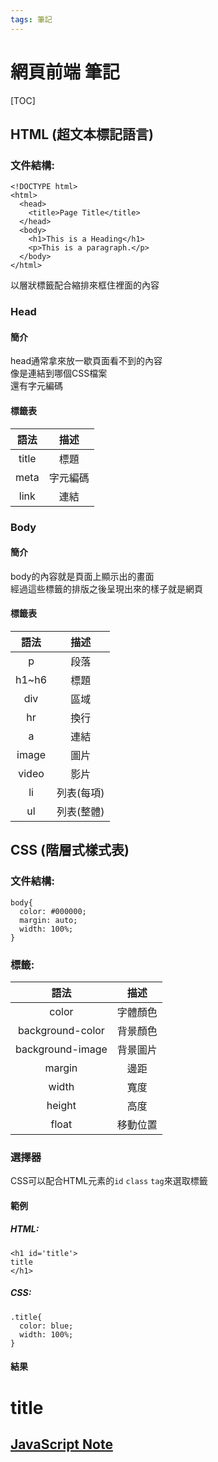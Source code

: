 ```yaml
---
tags: 筆記
---
```


# 網頁前端 筆記

[TOC]

## HTML (超文本標記語言)

### 文件結構:

```htmlembedded=
<!DOCTYPE html>
<html>
  <head>
    <title>Page Title</title>
  </head>
  <body>
    <h1>This is a Heading</h1>
    <p>This is a paragraph.</p>
  </body>
</html>
```

以層狀標籤配合縮排來框住裡面的內容  

### Head
#### 簡介
head通常拿來放一歇頁面看不到的內容  
像是連結到哪個CSS檔案  
還有字元編碼  

#### 標籤表

| 語法 |  描述  |
|:---:|:---:|
|title|標題|
|meta|字元編碼|
|link|連結|

### Body
#### 簡介
body的內容就是頁面上顯示出的畫面  
經過這些標籤的排版之後呈現出來的樣子就是網頁  

#### 標籤表

| 語法 |  描述  |
|:---:|:---:|
|p|段落|
|h1~h6|標題|
|div|區域|
|hr|換行|
|a|連結|
|image|圖片|
|video|影片|
|li|列表(每項)|
|ul|列表(整體)|

## CSS (階層式樣式表)
### 文件結構:
```css=
body{
  color: #000000;
  margin: auto;
  width: 100%;
}
```
### 標籤:

| 語法 |  描述  |
|:---:|:---:|
|color|字體顏色|
|background-color|背景顏色|
|background-image|背景圖片|
|margin|邊距|
|width|寬度|
|height|高度|
|float|移動位置|

### 選擇器
CSS可以配合HTML元素的``id`` ``class`` ``tag``來選取標籤  
#### 範例
##### HTML:
```htmlembedded=
<h1 id='title'>
title
</h1>
```
##### CSS:
```css=
.title{
  color: blue;
  width: 100%;
}
```
#### 結果
<h1 style=
"color='blue'
 width='100%'">
  title
</h1>

## [JavaScript Note](https://hackmd.io/@Young-/H1HWv5Wqu)
